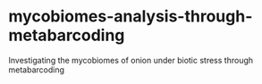 # mycobiomes-analysis-through-metabarcoding
Investigating the mycobiomes of onion under biotic stress through metabarcoding

